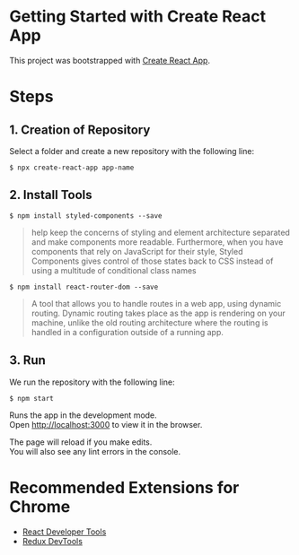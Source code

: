 
# Getting Started with Create React App
This project was bootstrapped with [Create React App](https://github.com/facebook/create-react-app).

#
# **Steps**

## 1. Creation of Repository
Select a folder and create a new repository with the following line:
```
$ npx create-react-app app-name
```

## 2. Install Tools
```
$ npm install styled-components --save
```
>help keep the concerns of styling and element architecture separated and make components more readable. Furthermore, when you have components that rely on JavaScript for their style, Styled Components gives control of those states back to CSS instead of using a multitude of conditional class names
```
$ npm install react-router-dom --save
```
>A tool that allows you to handle routes in a web app, using dynamic routing. Dynamic routing takes place as the app is rendering on your machine, unlike the old routing architecture where the routing is handled in a configuration outside of a running app.

## 3. Run
We run the repository with the following line:
```
$ npm start
```
Runs the app in the development mode.\
Open [http://localhost:3000](http://localhost:3000) to view it in the browser.

The page will reload if you make edits.\
You will also see any lint errors in the console.


#
# **Recommended Extensions for Chrome** 
- [React Developer Tools](https://chrome.google.com/webstore/detail/react-developer-tools/fmkadmapgofadopljbjfkapdkoienihi?hl=es)
- [Redux DevTools](https://chrome.google.com/webstore/detail/redux-devtools/lmhkpmbekcpmknklioeibfkpmmfibljd?hl=es)